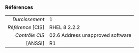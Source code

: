 ### Références

|                 |    |
|----------------:|:---|
|   *Durcissement*| 1 |
|*Référence* [CIS]| RHEL 8 2.2.2 |
|   *Contrôle CIS*| 02.6 Address unapproved software |
|          [ANSSI]| R1 |
